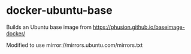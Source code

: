 # docker-ubuntu-base

Builds an Ubuntu base image from https://phusion.github.io/baseimage-docker/ 

Modified to use mirror://mirrors.ubuntu.com/mirrors.txt
